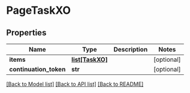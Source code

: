 # PageTaskXO

## Properties
Name | Type | Description | Notes
------------ | ------------- | ------------- | -------------
**items** | [**list[TaskXO]**](TaskXO.md) |  | [optional] 
**continuation_token** | **str** |  | [optional] 

[[Back to Model list]](../README.md#documentation-for-models) [[Back to API list]](../README.md#documentation-for-api-endpoints) [[Back to README]](../README.md)


